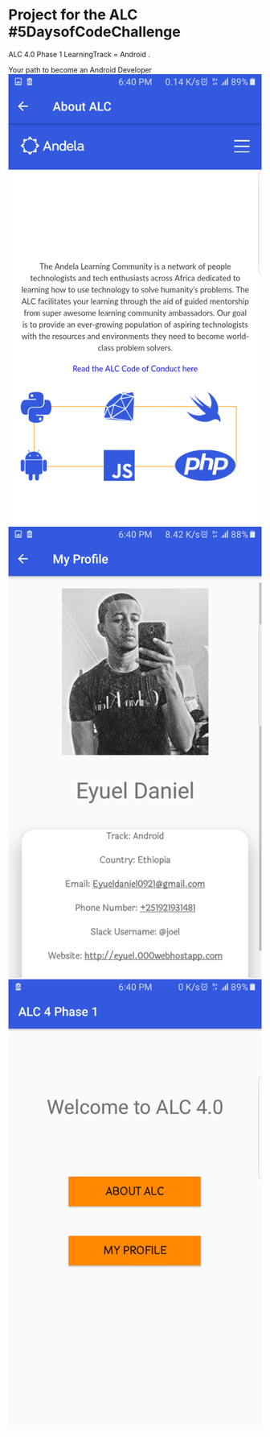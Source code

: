 # Project for the ALC #5DaysofCodeChallenge
ALC 4.0 Phase 1 
LearningTrack = Android .
 

Your path to become an
Android Developer
![AboutALC](ScreenShots/AboutALC.PNG)  ![MyProfile](ScreenShots/MyProfile.PNG)  ![HomePage](ScreenShots/Homepage.PNG)

